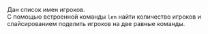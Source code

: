Дан список имен игроков.  
С помощью встроенной команды `len` найти количество игроков и слайсированием поделить игроков на две равные команды. 
